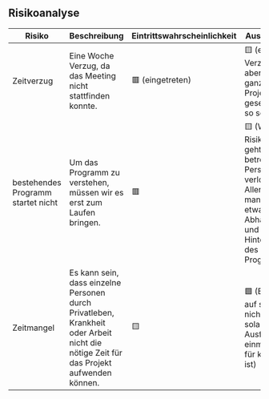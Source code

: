 ## Risikoanalyse

| **Risiko** | **Beschreibung** | **Eintrittswahrscheinlichkeit** | **Auswirkungen** | **Gegenmassnahme** |
|------------|------------------|---------------|------------------|--------------------|
| Zeitverzug | Eine Woche Verzug, da das Meeting nicht stattfinden konnte. | 🟥 (eingetreten)                     | 🟨 (eine Woche Verzug ist viel, aber auf die ganze Projektdauer gesehen nicht so schlimm)           | mehr Zeit investieren, Ziele anpassen |
| bestehendes Programm startet nicht | Um das Programm zu verstehen, müssen wir es erst zum Laufen bringen. | 🟥    |🟨 (Wenn das Risiko eintritt, geht bei der betroffenen Person Zeit verloren. Allerdings lernt man auch etwas über die Abhängigkeiten und Hintergründe des Programmes)           | erste Person dokumentiert den Installationsprozess |
| Zeitmangel | Es kann sein, dass einzelne Personen durch Privatleben, Krankheit oder Arbeit nicht die nötige Zeit für das Projekt aufwenden können. | 🟨         | 🟩 (Eine Person auf sechs ist nicht tragisch, solange der Ausfall nur einmalig und für kurze Zeit ist) | realisitische Planung der Tasks |
